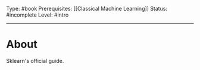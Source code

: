 Type: #book
Prerequisites: [[Classical Machine Learning]]
Status: #incomplete 
Level: #intro 

----
# About

Sklearn's official guide.